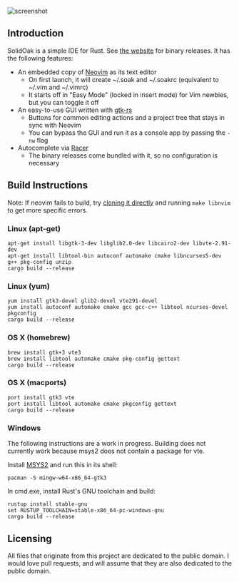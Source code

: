 ![screenshot](screenshot.png)

## Introduction

SolidOak is a simple IDE for Rust. See [the website](https://sekao.net/solidoak/) for binary releases. It has the following features:

* An embedded copy of [Neovim](https://github.com/neovim/neovim) as its text editor
    - On first launch, it will create ~/.soak and ~/.soakrc (equivalent to ~/.vim and ~/.vimrc)
    - It starts off in "Easy Mode" (locked in insert mode) for Vim newbies, but you can toggle it off
* An easy-to-use GUI written with [gtk-rs](https://github.com/gtk-rs/gtk)
    - Buttons for common editing actions and a project tree that stays in sync with Neovim
    - You can bypass the GUI and run it as a console app by passing the `-nw` flag
* Autocomplete via [Racer](https://github.com/phildawes/racer)
    - The binary releases come bundled with it, so no configuration is necessary

## Build Instructions

Note: If neovim fails to build, try [cloning it directly](https://github.com/oakes/neovim) and running `make libnvim` to get more specific errors.

### Linux (apt-get)

```Shell
apt-get install libgtk-3-dev libglib2.0-dev libcairo2-dev libvte-2.91-dev
apt-get install libtool-bin autoconf automake cmake libncurses5-dev g++ pkg-config unzip
cargo build --release
```

### Linux (yum)


```Shell
yum install gtk3-devel glib2-devel vte291-devel
yum install autoconf automake cmake gcc gcc-c++ libtool ncurses-devel pkgconfig
cargo build --release
```

### OS X (homebrew)

```Shell
brew install gtk+3 vte3
brew install libtool automake cmake pkg-config gettext
cargo build --release
```

### OS X (macports)

```Shell
port install gtk3 vte
port install libtool automake cmake pkgconfig gettext
cargo build --release
```

### Windows

The following instructions are a work in progress. Building does not currently work because msys2 does not contain a package for vte.

Install [MSYS2](http://www.msys2.org/) and run this in its shell:

```Shell
pacman -S mingw-w64-x86_64-gtk3
```

In cmd.exe, install Rust's GNU toolchain and build:

```Shell
rustup install stable-gnu
set RUSTUP_TOOLCHAIN=stable-x86_64-pc-windows-gnu
cargo build --release
```

## Licensing

All files that originate from this project are dedicated to the public domain. I would love pull requests, and will assume that they are also dedicated to the public domain.

